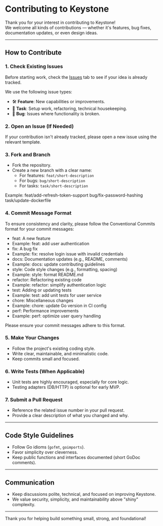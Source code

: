 # Contributing to Keystone

Thank you for your interest in contributing to Keystone!  
We welcome all kinds of contributions — whether it's features, bug fixes, documentation updates, or even design ideas.

---

## How to Contribute

### 1. Check Existing Issues

Before starting work, check the [Issues](../../issues) tab to see if your idea is already tracked.

We use the following issue types:

- 🛠️ **Feature**: New capabilities or improvements.
- 🧹 **Task**: Setup work, refactoring, technical housekeeping.
- 🐞 **Bug**: Issues where functionality is broken.

### 2. Open an Issue (If Needed)

If your contribution isn't already tracked, please open a new issue using the relevant template.

### 3. Fork and Branch

- Fork the repository.
- Create a new branch with a clear name:
  - For features: `feat/short-description`
  - For bugs: `bug/short-description`
  - For tasks: `task/short-description`

Example:
feat/add-refresh-token-support
bug/fix-password-hashing
task/update-dockerfile

### 4. Commit Message Format

To ensure consistency and clarity, please follow the Conventional Commits format for your commit messages:

- feat: A new feature
- Example: feat: add user authentication
- fix: A bug fix
- Example: fix: resolve login issue with invalid credentials
- docs: Documentation updates (e.g., README, comments)
- Example: docs: update contributing guidelines
- style: Code style changes (e.g., formatting, spacing)
- Example: style: format README.md
- refactor: Refactoring existing code
- Example: refactor: simplify authentication logic
- test: Adding or updating tests
- Example: test: add unit tests for user service
- chore: Miscellaneous changes
- Example: chore: update Go version in CI config
- perf: Performance improvements
- Example: perf: optimize user query handling

Please ensure your commit messages adhere to this format.

### 5. Make Your Changes

- Follow the project's existing coding style.
- Write clear, maintainable, and minimalistic code.
- Keep commits small and focused.

### 6. Write Tests (When Applicable)

- Unit tests are highly encouraged, especially for core logic.
- Testing adapters (DB/HTTP) is optional for early MVP.

### 7. Submit a Pull Request

- Reference the related issue number in your pull request.
- Provide a clear description of what you changed and why.

---

## Code Style Guidelines

- Follow Go idioms (`gofmt`, `goimports`).
- Favor simplicity over cleverness.
- Keep public functions and interfaces documented (short GoDoc comments).

---

## Communication

- Keep discussions polite, technical, and focused on improving Keystone.
- We value security, simplicity, and maintainability above "shiny" complexity.

---

Thank you for helping build something small, strong, and foundational!
